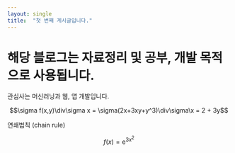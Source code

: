 ```yaml
---
layout: single
title:  "첫 번째 게시글입니다."
---
```

# 해당 블로그는 자료정리 및 공부, 개발 목적으로 사용됩니다.
관심사는 머신러닝과 웹, 앱 개발입니다.

$$\sigma f(x,y)\div\sigma x = \sigma(2x+3xy+y^3)\div\sigma\x = 2 + 3y$$



연쇄법칙 (chain rule)

$$f(x) = \mathrm{e}^{3x^{2}}$$

